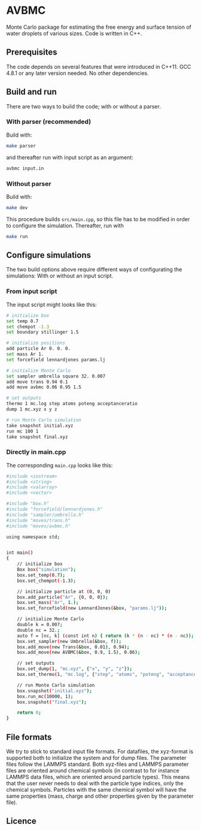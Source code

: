 # AVBMC
Monte Carlo package for estimating the free energy and surface tension of water droplets of various sizes. Code is written in C++.

## Prerequisites
The code depends on several features that were introduced in C++11. GCC 4.8.1 or any later version needed. No other dependencies.

## Build and run
There are two ways to build the code; with or without a parser. 

### With parser (recommended)
Build with:
```bash
make parser
```
and thereafter run with input script as an argument:
```bash
avbmc input.in
```

### Without parser
Build with:
```bash
make dev
```
This procedure builds `src/main.cpp`, so this file has to be modified in order to configure the simulation. Thereafter, run with
```bash
make run
```

## Configure simulations
The two build options above require different ways of configurating the simulations: With or without an input script.

### From input script
The input script might looks like this:
```bash
# initialize box
set temp 0.7
set chempot -1.3
set boundary stillinger 1.5

# initialize positions
add particle Ar 0. 0. 0.
set mass Ar 1.
set forcefield lennardjones params.lj

# initialize Monte Carlo
set sampler umbrella square 32. 0.007
add move trans 0.94 0.1
add move avbmc 0.06 0.95 1.5

# set outputs
thermo 1 mc.log step atoms poteng acceptanceratio
dump 1 mc.xyz x y z

# run Monte Carlo simulation
take snapshot initial.xyz
run mc 100 1
take snapshot final.xyz
```

### Directly in main.cpp
The corresponding `main.cpp` looks like this:
```bash
#include <iostream>
#include <string>
#include <valarray>
#include <vector>

#include "box.h"
#include "forcefield/lennardjones.h"
#include "sampler/umbrella.h"
#include "moves/trans.h"
#include "moves/avbmc.h"

using namespace std;


int main()
{
    // initialize box
    Box box("simulation");
    box.set_temp(0.7);
    box.set_chempot(-1.3);

    // initialize particle at (0, 0, 0)
    box.add_particle("Ar", {0, 0, 0});
    box.set_mass("Ar", 1.);
    box.set_forcefield(new LennardJones(&box, "params.lj"));

    // initialize Monte Carlo
    double k = 0.007;
    double nc = 32.;
    auto f = [nc, k] (const int n) { return (k * (n - nc) * (n - nc)); };
    box.set_sampler(new Umbrella(&box, f));
    box.add_move(new Trans(&box, 0.01), 0.94);
    box.add_move(new AVBMC(&box, 0.9, 1.5), 0.06);

    // set outputs
    box.set_dump(1, "mc.xyz", {"x", "y", "z"});
    box.set_thermo(1, "mc.log", {"step", "atoms", "poteng", "acceptanceratio"});

    // run Monte Carlo simulation
    box.snapshot("initial.xyz");
    box.run_mc(10000, 1);
    box.snapshot("final.xyz");

    return 0;
}
```

## File formats
We try to stick to standard input file formats. For datafiles, the xyz-format is supported both to initialize the system and for dump files. The parameter files follow the LAMMPS standard. Both xyz-files and LAMMPS parameter files are oriented around chemical symbols (in contrast to for instance LAMMPS data files, which are oriented around particle types). This means that the user never needs to deal with the particle type indices, only the chemical symbols. Particles with the same chemical symbol will have the same properties (mass, charge and other properties given by the parameter file).

## Licence
